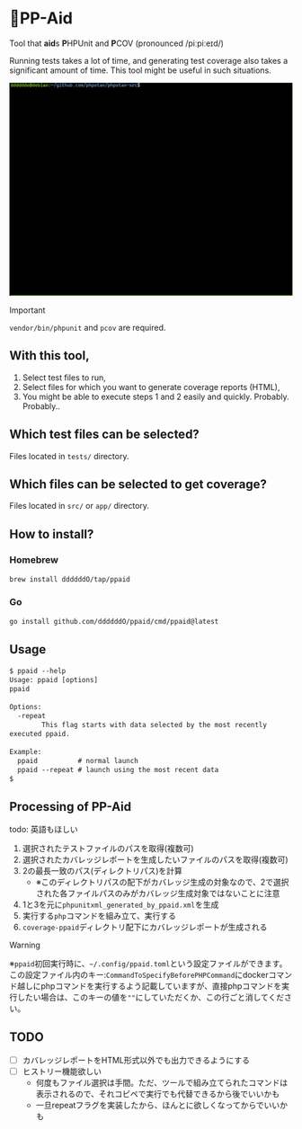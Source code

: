 # 💊PP-Aid
Tool that **aid**s **P**HPUnit and **P**COV (pronounced /piːpiːeɪd/)

Running tests takes a lot of time, and generating test coverage also takes a significant amount of time.
This tool might be useful in such situations.

![](./assets/ppaid_demo.gif)

> [!IMPORTANT] 
> `vendor/bin/phpunit` and `pcov` are required.

## With this tool,
1. Select test files to run,
1. Select files for which you want to generate coverage reports (HTML),
1. You might be able to execute steps 1 and 2 easily and quickly. Probably. Probably..

## Which test files can be selected?
Files located in `tests/` directory.

## Which files can be selected to get coverage?
Files located in `src/` or `app/` directory.

## How to install?

### Homebrew

```console
brew install ddddddO/tap/ppaid
```

### Go
```console
go install github.com/ddddddO/ppaid/cmd/ppaid@latest
```

## Usage

```console
$ ppaid --help
Usage: ppaid [options]
ppaid

Options:
  -repeat
        This flag starts with data selected by the most recently executed ppaid.

Example:
  ppaid          # normal launch
  ppaid --repeat # launch using the most recent data
$
```

## Processing of PP-Aid
todo: 英語もほしい

1. 選択されたテストファイルのパスを取得(複数可)
1. 選択されたカバレッジレポートを生成したいファイルのパスを取得(複数可)
1. 2の最長一致のパス(ディレクトリパス)を計算
    - ※このディレクトリパスの配下がカバレッジ生成の対象なので、2で選択された各ファイルパスのみがカバレッジ生成対象ではないことに注意
1. 1と3を元に`phpunitxml_generated_by_ppaid.xml`を生成
1. 実行する`php`コマンドを組み立て、実行する
1. `coverage-ppaid`ディレクトリ配下にカバレッジレポートが生成される

> [!WARNING]
> ※`ppaid`初回実行時に、`~/.config/ppaid.toml`という設定ファイルができます。
> この設定ファイル内のキー:`CommandToSpecifyBeforePHPCommand`にdockerコマンド越しにphpコマンドを実行するよう記載していますが、直接phpコマンドを実行したい場合は、このキーの値を`""`にしていただくか、この行ごと消してください。

## TODO
- [ ] カバレッジレポートをHTML形式以外でも出力できるようにする
- [ ] ヒストリー機能欲しい
    - 何度もファイル選択は手間。ただ、ツールで組み立てられたコマンドは表示されるので、それコピペで実行でも代替できるから後でいいかも
    - 一旦repeatフラグを実装したから、ほんとに欲しくなってからでいいかも